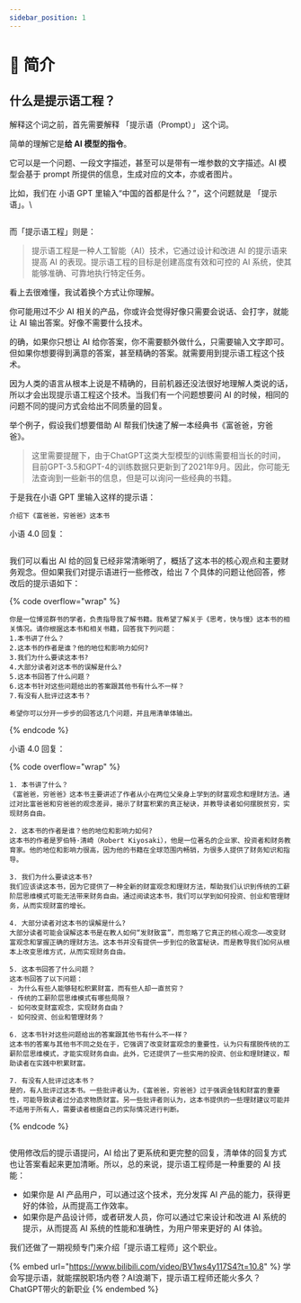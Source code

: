 ```yaml
---
sidebar_position: 1
---
```


# 📝 简介

## 什么是提示语工程？

解释这个词之前，首先需要解释 「提示语（Prompt）」 这个词。

简单的理解它是**给 AI 模型的指令**。

它可以是一个问题、一段文字描述，甚至可以是带有一堆参数的文字描述。AI 模型会基于 prompt 所提供的信息，生成对应的文本，亦或者图片。

比如，我们在 小语 GPT 里输入“中国的首都是什么？”，这个问题就是 「提示语」。\\

<figure><img src="../.gitbook/assets/image(60).png" alt=""><figcaption></figcaption></figure>

而「提示语工程」则是：

> 提示语工程是一种人工智能（AI）技术，它通过设计和改进 AI 的提示语来提高 AI 的表现。提示语工程的目标是创建高度有效和可控的 AI 系统，使其能够准确、可靠地执行特定任务。

看上去很难懂，我试着换个方式让你理解。

你可能用过不少 AI 相关的产品，你或许会觉得好像只需要会说话、会打字，就能让 AI 输出答案。好像不需要什么技术。

的确，如果你只想让 AI 给你答案，你不需要额外做什么，只需要输入文字即可。但如果你想要得到满意的答案，甚至精确的答案。就需要用到提示语工程这个技术。

因为人类的语言从根本上说是不精确的，目前机器还没法很好地理解人类说的话，所以才会出现提示语工程这个技术。当我们有一个问题想要问 AI 的时候，相同的问题不同的提问方式会给出不同质量的回复。

举个例子，假设我们想要借助 AI 帮我们快速了解一本经典书《富爸爸，穷爸爸》。

> 这里需要提醒下，由于ChatGPT这类大型模型的训练需要相当长的时间，目前GPT-3.5和GPT-4的训练数据只更新到了2021年9月。因此，你可能无法查询到一些新书的信息，但是可以询问一些经典的书籍。

于是我在小语 GPT 里输入这样的提示语：

```
介绍下《富爸爸，穷爸爸》这本书
```

小语 4.0 回复：

<figure><img src="../.gitbook/assets/image(30).png" alt=""><figcaption></figcaption></figure>

我们可以看出 AI 给的回复已经非常清晰明了，概括了这本书的核心观点和主要财务观念。但如果我们对提示语进行一些修改，给出 7 个具体的问题让他回答，修改后的提示语如下：

{% code overflow="wrap" %}
```
你是一位博览群书的学者，负责指导我了解书籍。我希望了解关于《思考，快与慢》这本书的相关情况。请你根据这本书和相关书籍，回答我下列问题：
1.本书讲了什么？
2.这本书的作者是谁？他的地位和影响力如何? 
3.我们为什么要读这本书? 
4.大部分读者对这本书的误解是什么? 
5.这本书回答了什么问题？
6.这本书针对这些问题给出的答案跟其他书有什么不一样？
7.有没有人批评过这本书？

希望你可以分开一步步的回答这几个问题，并且用清单体输出。
```
{% endcode %}

小语 4.0 回复：

{% code overflow="wrap" %}
```
1. 本书讲了什么？
《富爸爸，穷爸爸》这本书主要讲述了作者从小在两位父亲身上学到的财富观念和理财方法。通过对比富爸爸和穷爸爸的观念差异，揭示了财富积累的真正秘诀，并教导读者如何摆脱贫穷，实现财务自由。

2. 这本书的作者是谁？他的地位和影响力如何?
这本书的作者是罗伯特·清崎（Robert Kiyosaki），他是一位著名的企业家、投资者和财务教育家。他的地位和影响力很高，因为他的书籍在全球范围内畅销，为很多人提供了财务知识和指导。

3. 我们为什么要读这本书?
我们应该读这本书，因为它提供了一种全新的财富观念和理财方法，帮助我们认识到传统的工薪阶层思维模式可能无法带来财务自由。通过阅读这本书，我们可以学到如何投资、创业和管理财务，从而实现财富的增长。

4. 大部分读者对这本书的误解是什么?
大部分读者可能会误解这本书是在教人如何“发财致富”，而忽略了它真正的核心观念——改变财富观念和掌握正确的理财方法。这本书并没有提供一步到位的致富秘诀，而是教导我们如何从根本上改变思维方式，从而实现财务自由。

5. 这本书回答了什么问题？
这本书回答了以下问题：
- 为什么有些人能够轻松积累财富，而有些人却一直贫穷？
- 传统的工薪阶层思维模式有哪些局限？
- 如何改变财富观念，实现财务自由？
- 如何投资、创业和管理财务？

6. 这本书针对这些问题给出的答案跟其他书有什么不一样？
这本书的答案与其他书不同之处在于，它强调了改变财富观念的重要性，认为只有摆脱传统的工薪阶层思维模式，才能实现财务自由。此外，它还提供了一些实用的投资、创业和理财建议，帮助读者在实践中积累财富。

7. 有没有人批评过这本书？
是的，有人批评过这本书。一些批评者认为，《富爸爸，穷爸爸》过于强调金钱和财富的重要性，可能导致读者过分追求物质财富。另一些批评者则认为，这本书提供的一些理财建议可能并不适用于所有人，需要读者根据自己的实际情况进行判断。
```
{% endcode %}

<figure><img src="../.gitbook/assets/image(64).png" alt=""><figcaption></figcaption></figure>

使用修改后的提示语提问，AI 给出了更系统和更完整的回复，清单体的回复方式也让答案看起来更加清晰。所以，总的来说，提示语工程师是一种重要的 AI 技能：

* 如果你是 AI 产品用户，可以通过这个技术，充分发挥 AI 产品的能力，获得更好的体验，从而提高工作效率。
* 如果你是产品设计师，或者研发人员，你可以通过它来设计和改进 AI 系统的提示，从而提高 AI 系统的性能和准确性，为用户带来更好的 AI 体验。

我们还做了一期视频专门来介绍「提示语工程师」这个职业。

{% embed url="https://www.bilibili.com/video/BV1ws4y117S4?t=10.8" %}
学会写提示语，就能摆脱职场内卷？AI浪潮下，提示语工程师还能火多久？ChatGPT带火的新职业
{% endembed %}

